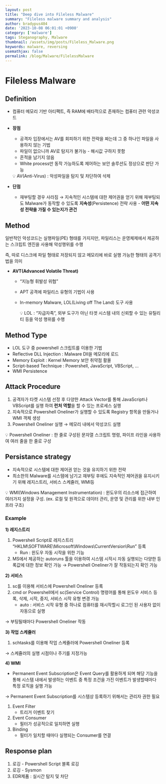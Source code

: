 ```yaml
---
layout: post
title: "Deep dive into Fileless Malware"
summary: "Fileless malware summary and analysis"
author: bradypus404
date: '2023-10-08 06:01:01 +0900'
category: ['malware']
tags: Steganography, Malware
thumbnail: /assets/img/posts/Fileless_Malware.png
keywords: malware, reversing
usemathjax: false
permalink: /blog/Malware/FilelessMalware
---
```


# **Fileless Malware**

## Definition

- 컴퓨터 메모리 기반 아티팩트, 즉 RAM에 배타적으로 존재하는 컴퓨터 관련 악성코드
- **장점**
    - 공격자 입장에서는 AV를 회피하기 위한 전략을 짜는데 그 중 하나인 파일을 사용하지 않는 기법
    - 파일이 없으니까 AV로 탐지가 불가능 - 해시값 구하지 못함
    - 흔적을 남기지 않음
    - White process만 동작 가능하도록 제어하는 보안 솔루션도 정상으로 판단 가능
    
    <aside>
    💡 AV(Anti-Virus) : 악성파일을 탐지 및 차단하여 삭제
    
    </aside>
    
- **단점**
    - 재부팅할 경우 사라짐 → 지속적인 시스템에 대한 제어권을 얻기 위해 재부팅되도 Malware가 동작할 수 있도록 **지속성**(Persistence) 전략 사용 - **어떤 지속성 전략을 가질 수 있는지가 관건**

## Method

일반적인 악성코드는 실행파일(PE) 형태를 가지지만, 파일리스는 운영체제에서 제공하는 스크립트 엔진을 사용해 악성행위를 수행

즉, 따로 디스크에 파일 형태로 저장되지 않고 메모리에 바로 실행 가능한 형태의 공격기법을 의미

- **AVT(Advanced Volatile Threat)**
    - “지능형 휘발성 위협”
    - APT 공격에 파일리스 유형의 기법이 사용
    - In-memory Malware, LOL(Living off The Land) 도구 사용
        
        <aside>
        💡 LOL : “자급자족”, 외부 도구가 아닌 타겟 시스템 내의 신뢰할 수 있는 유틸리티 등을 악성 행위를 수행
        
        </aside>
        

## Method Type

- LOL 도구 중 powershell 스크립트를 이용한 기법
- Reflective DLL Injection : Malware Dll을 메모리에 로드
- Memory Exploit : Kernel Memory 보안 취약점 활욜
- Script-based Technique : Powershell, JavaScript, VBScript, …
- WMI Persistence

## Attack Procedure

1. 공격자가 타켓 시스템 선정 후 다양한 Attack Vector를 통해 JavaScript나 VBScript를 실행 하여 **런처 역할**을 할 수 있는 프로세스 실행
2. 지속적으로 Powershell Oneliner가 실행할 수 있도록 Registry 항목을 만들거나 WMI 객체 생성
3. Powershell Oneliner 실행 → 메모리 내에서 악성코드 실행

<aside>
💡 Powershell Oneliner : 한 줄로 구성된 문자열 스크립트 명령, 파이프 라인을 사용하여 여러 줄을 한 줄로 구성

</aside>

## Persistance strategy

- 지속적으로 시스템에 대한 제어권 얻는 것을 유지하기 위한 전략
- 최소한의 Malware를 시스템에 남기고 재부팅 후에도 지속적인 제어권을 유지시키기 위해 레지스트리, 서비스 스케쥴러, WMI등

<aside>
💡 WMI(Windows Management Instrumentation) : 윈도우의 리소스에 접근하여 여러가지 설정을 구성. (ex. 로컬 및 원격으로 데이터 관리, 운영 및 관리를 위한 내부 인프라 구조)

</aside>

### Example

**1) 레지스트리**

1. Powershell Script로 레지스트리 “HKLM\SOFTWARE\Microsoft\Windows\CurrentVersion\Run” 등록
    - Run : 윈도우 자동 시작을 위한 기능
2. MS에서 제공하는 autoruns 툴을 이용하여 시스템 시작시 자동 실행되는 다양한 등록값에 대한 정보 확인 가능 → Powershell Oneliner가 잘 작동되는지 확인 가능

**2) 서비스**

1. sc를 이용해 서비스에 Powershell Oneliner 등록
2. cmd or Powershell에서 sc(Service Control) 명령어를 통해 윈도우 서비스 등록, 삭제, 시작, 중지, 서비스 시작 유형 변경 가능
    - auto : 서비스 시작 유형 중 하나로 컴퓨터를 재시작할시 로그인 된 사용자 없이 자동으로 실행

→ 부팅될때마다 Powershell Oneliner 작동

**3) 작업 스케쥴러**

1. schtasks를 이용해 작업 스케쥴러에 Powershell Oneliner 등록

→ 스케쥴러의 실행 시점이나 주기를 지정가능

**4) WMI**

- Permanent Event Subscription은 Event Query를 활용하게 되며 해당 기능을 통해 시스템 내에서 발생하는 이벤트 중 특정 조건을 가진 이벤트가 발생할때마다 특정 로직을 실행 가능

→ Permanent Event Subscription를 시스템상 등록하기 위해서는 관리자 권한 필요

1. Event Filter
    - 트리거 이벤트 찾기
2. Event Consumer
    - 필터가 성공적으로 일치하면 실행
3. Binding
    - 필터가 일치할 때마다 실행되는 Consumer를 연결


## Response plan

1. 로깅 - Powershell Script 블록 로깅
2. 로깅 - Sysmon
3. EDR제품 : 실시간 탐지 및 차단